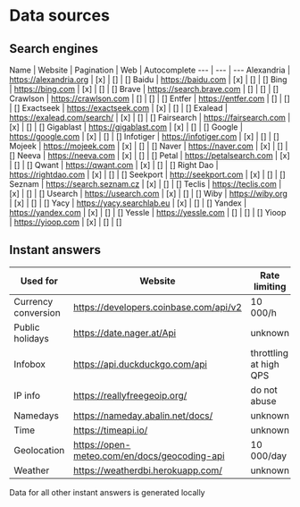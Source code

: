 # Data sources

## Search engines

Name | Website | Pagination | Web | Autocomplete
 --- | --- | ---
Alexandria | https://alexandria.org | [x] | [] | []
Baidu | https://baidu.com | [x] | [] | []
Bing | https://bing.com | [x] | [] | []
Brave | https://search.brave.com | [] | [] | []
Crawlson | https://crawlson.com | [] | [] | []
Entfer | https://entfer.com | [] | [] | []
Exactseek | https://exactseek.com | [x] | [] | []
Exalead | https://exalead.com/search/ | [x] | [] | []
Fairsearch | https://fairsearch.com | [x] | [] | []
Gigablast | https://gigablast.com | [x] | [] | []
Google | https://google.com | [x] | [] | []
Infotiger | https://infotiger.com | [x] | [] | []
Mojeek | https://mojeek.com | [x] | [] | []
Naver | https://naver.com | [x] | [] | []
Neeva | https://neeva.com | [x] | [] | []
Petal | https://petalsearch.com | [x] | [] | []
Qwant | https://qwant.com | [x] | [] | []
Right Dao | https://rightdao.com | [x] | [] | []
Seekport | http://seekport.com | [x] | [] | []
Seznam | https://search.seznam.cz | [x] | [] | []
Teclis | https://teclis.com | [x] | [] | []
Usearch | https://usearch.com | [x] | [] | []
Wiby | https://wiby.org | [x] | [] | []
Yacy | https://yacy.searchlab.eu | [x] | [] | []
Yandex | https://yandex.com | [x] | [] | []
Yessle | https://yessle.com | [] | [] | []
Yioop | https://yioop.com | [x] | [] | []

## Instant answers

Used for | Website | Rate limiting
 --- | --- | ---
Currency conversion | https://developers.coinbase.com/api/v2 | 10 000/h
Public holidays | https://date.nager.at/Api | unknown
Infobox | https://api.duckduckgo.com/api | throttling at high QPS
IP info | https://reallyfreegeoip.org/ | do not abuse
Namedays | https://nameday.abalin.net/docs/ | unknown
Time | https://timeapi.io/ | unknown
Geolocation | https://open-meteo.com/en/docs/geocoding-api | 10 000/day
Weather | https://weatherdbi.herokuapp.com/ | unknown

Data for all other instant answers is generated locally

